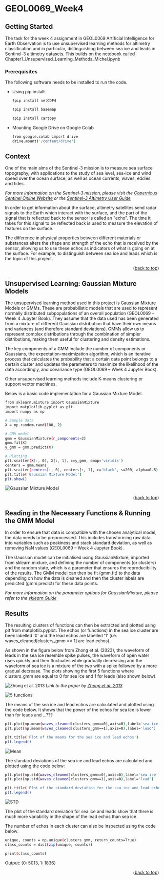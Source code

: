 # GEOL0069_Week4

<!-- GETTING STARTED -->
## Getting Started

The task for the week 4 assignment in GEOL0069 Artificial Intelligence for Earth Observation is to use unsupervised learning methods for altimetry classification and in particular, distinguishing between sea ice and leads in Sentinel-3 altimetry datasets. This builds on the notebook called Chapter1_Unsupervised_Learning_Methods_Michel.ipynb

### Prerequisites

The following software needs to be installed to run the code.
* Using pip install:
  ```sh
  !pip install netCDF4
  ```
  ```sh
  !pip install basemap
  ```
  ```sh
  !pip install cartopy
  ```
* Mounting Google Drive on Google Colab
  ```sh
  from google.colab import drive
  drive.mount('/content/drive')
  ```

  <!-- CONTEXT -->
## Context

One of the main aims of the Sentinel-3 mission is to measure sea surface topography, with applications to the study of sea level, sea-ice and wind speed over the ocean surface, as well as ocean currents, waves, eddies and tides.

_For more information on the Sentinel-3 mission, please visit the [Copernicus Sentinel Online Website](https://sentinels.copernicus.eu/web/sentinel/missions/sentinel-3)_
_or the [Sentinel-3 Altimetry User Guide](https://sentinel.esa.int/web/sentinel/user-guides/sentinel-3-altimetry)_

In order to get information about the surface, altimetry satellites send radar signals to the Earth which interact with the surface, and the part of the signal that is reflected back to the sensor is called an "echo". The time it takes for this signal to be reflected back is used to measure the elevation of features on the surface.

The difference in physical properties between different materials or substances alters the shape and strength of the echo that is received by the sensor, allowing us to use these echos as indicators of what is going on at the surface. For example, to distinguish between sea ice and leads which is the topic of this project. 

<p align="right">(<a href="#readme-top">back to top</a>)</p>

  <!-- MODELS -->
## Unsupervised Learning: Gaussian Mixture Models

The unsupervised learning method used in this project is Gaussian Mixture Models or GMMs. These are probabilistic models that are used to represent normally distributed subpopulations of an overall population (GEOL0069 – Week 4 Jupyter Book). They assume that the data used has been generated from a mixture of different Gaussian distribution that have their own means and variances (and therefore standard deviations). GMMs allow us to represent complex distributions through the combination of simpler distributions, making them useful for clustering and density estimations.

The key components of a GMM include the number of components or Gaussians, the expectation-maximization algorithm, which is an iterative process that calculates the probability that a certain data point belongs to a certain cluster and updates the parameters to maximize the likelihood of the data accordingly, and covariance type (GEOL0069 – Week 4 Jupyter Book).

Other unsupervised learning methods include K-means clustering or support vector machines.

Below is a basic code implementation for a Gaussian Mixture Model.

```sh
from sklearn.mixture import GaussianMixture
import matplotlib.pyplot as plt
import numpy as np

# Sample data
X = np.random.rand(100, 2)

# GMM model
gmm = GaussianMixture(n_components=3)
gmm.fit(X)
y_gmm = gmm.predict(X)

# Plotting
plt.scatter(X[:, 0], X[:, 1], c=y_gmm, cmap='viridis')
centers = gmm.means_
plt.scatter(centers[:, 0], centers[:, 1], c='black', s=200, alpha=0.5)
plt.title('Gaussian Mixture Model')
plt.show()
  ```

![Gaussian Mixture Model](GMM.png)

<p align="right">(<a href="#readme-top">back to top</a>)</p>

  <!-- FUNCTIONS -->

## Reading in the Necessary Functions & Running the GMM Model

In order to ensure that data is compatible with the chosen analytical model, the data needs to be preprocessed. This includes transforming raw data into variables such as peakiness and stack standard deviation, as well as removing NaN values (GEOL0069 – Week 4 Jupyter Book).

The Gaussian model can be initialised using GaussianMixture, imported from sklearn.mixture, and defining the number of components (or clusters) and the random state, which is a parameter that ensures the reproducibility of the results. The GMM model can then be fit (gmm.fit) to the data depending on how the data is cleaned and then the cluster labels are predicted (gmm.predict) for these data points.

_For more information on the parameter options for GaussianMixture, please refer to the [sklearn Guide](https://scikit-learn.org/stable/modules/generated/sklearn.mixture.GaussianMixture.html)_

  <!-- RESULTS -->

## Results

The resulting clusters of functions can then be extracted and plotted using plt from matplotlib.pyplot. The echos (or functions) in the sea ice cluster are been labelled '0' and the lead echos are labelled '1' (i.e. waves_cleaned[clusters_gmm == 1] are lead echos).

As shown in the figure below from Zhong et al. (2023), the waveform of leads in the sea ice resemble spike pulses, the waveform of open water rises quickly and then fluctuates while gradually decreasing and the waveform of sea ice is a mixture of the two with a spike followed by a more gradual decrease. The plots showing the first 5 functions where clusters_gmm are equal to 0 for sea ice and 1 for leads (also shown below).

![Zhong et al. 2013](Zhong2013.png)
_Link to the paper by [Zhong et al. 2013](https://www.mdpi.com/2072-4292/15/2/516)_

![5 functions](5functions.png)

The means of the sea ice and lead echos are calculated and plotted using the code below. It shows that the power of the echos for sea ice is lower than for leads and ...???

```sh
plt.plot(np.mean(waves_cleaned[clusters_gmm==0],axis=0),label='sea ice')
plt.plot(np.mean(waves_cleaned[clusters_gmm==1],axis=0),label='lead')

plt.title('Plot of the means for the sea ice and lead echos')
plt.legend()
  ```

![Mean](mean.png)

The standard deviations of the sea ice and lead echos are calculated and plotted using the code below:

```sh
plt.plot(np.std(waves_cleaned[clusters_gmm==0],axis=0),label='sea ice')
plt.plot(np.std(waves_cleaned[clusters_gmm==1],axis=0),label='lead')

plt.title('Plot of the standard deviation for the sea ice and lead echos')
plt.legend()
  ```

![STD](std.png)

The plot of the standard deviation for sea ice and leads show that there is much more variability in the shape of the lead echos than sea ice.

The number of echos in each cluster can also be inspected using the code below:

```sh
unique, counts = np.unique(clusters_gmm, return_counts=True)
class_counts = dict(zip(unique, counts))

print(class_counts)
  ```

Output:
{0: 5013, 1: 1836}

<p align="right">(<a href="#readme-top">back to top</a>)</p>


